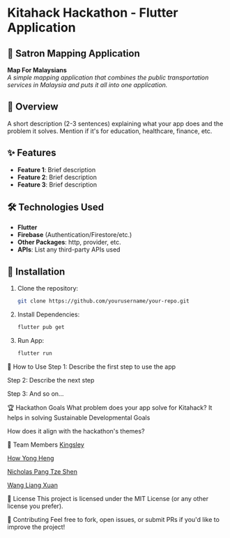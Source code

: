# Kitahack Hackathon - Flutter Application

## 📌 Satron Mapping Application
**Map For Malaysians**  
*A simple mapping application that combines the public transportation services in Malaysia and puts it all into one application.*

## 🌟 Overview
A short description (2-3 sentences) explaining what your app does and the problem it solves. Mention if it's for education, healthcare, finance, etc.

## ✨ Features
- **Feature 1**: Brief description
- **Feature 2**: Brief description  
- **Feature 3**: Brief description  

## 🛠 Technologies Used
- **Flutter** 
- **Firebase** (Authentication/Firestore/etc.)
- **Other Packages**: http, provider, etc.
- **APIs**: List any third-party APIs used

## 🔧 Installation
1. Clone the repository:
   ```bash
   git clone https://github.com/yourusername/your-repo.git

2. Install Dependencies:
   ```bash
   flutter pub get

3. Run App:
   ```bash
   flutter run

🚀 How to Use
Step 1: Describe the first step to use the app

Step 2: Describe the next step

Step 3: And so on...

🏆 Hackathon Goals
What problem does your app solve for Kitahack?
  It helps in solving Sustainable Developmental Goals

How does it align with the hackathon's themes?


👥 Team Members
[Kingsley](https://github.com/Kingsleylyh)

[How Yong Heng](https://github.com/howyongheng0313) 

[Nicholas Pang Tze Shen](https://github.com/Fraxtal)

[Wang Liang Xuan](https://github.com/ItsLiang62)

📜 License
This project is licensed under the MIT License (or any other license you prefer).

🤝 Contributing
Feel free to fork, open issues, or submit PRs if you'd like to improve the project!
